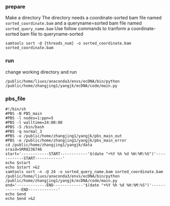 ### prepare
Make a directory
The directory needs a coordinate-sorted bam file named `sorted_coordinate.bam` and a queryname=sorted bam file named `sorted_query_name.bam`
Use follow commands to tranform a coordinate-sorted bam file to queryname-sorted
```shell script
samtools sort -@ {threads_num} -o sorted_coordinate.bam sorted_coordinate.bam
```

### run
change working directory and run
```shell script
/public/home/liuxs/anaconda3/envs/ecDNA/bin/python /public/home/zhangjing1/yangjk/ecDNA/code/main.py
```


### pbs_file
```shell script
#!/bin/sh
#PBS -N PBS_main
#PBS -l nodes=1:ppn=5
#PBS -l walltime=24:00:00
#PBS -S /bin/bash
#PBS -q normal_3
#PBS -o /public/home/zhangjing1/yangjk/pbs_main_out
#PBS -e /public/home/zhangjing1/yangjk/pbs_main_error
cd /public/home/zhangjing1/yangjk/data
sraid=SRR8236746
start='------------START------------'$(date "+%Y %h %d %H:%M:%S")'------------START------------'
echo $start
echo $start >&2
samtools sort -n -@ 24 -o sorted_query_name.bam sorted_coordinate.bam
/public/home/liuxs/anaconda3/envs/ecDNA/bin/python /public/home/zhangjing1/yangjk/ecDNA/code/main.py
end='-------------END-------------'$(date "+%Y %h %d %H:%M:%S")'-------------END-------------'
echo $end
echo $end >&2
```

